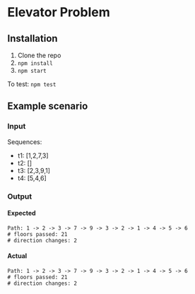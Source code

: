 # Elevator Problem

## Installation
1. Clone the repo
2. `npm install`
3. `npm start`

To test:
`npm test`

## Example scenario

### Input
Sequences:
- t1: [1,2,7,3]
- t2: []
- t3: [2,3,9,1]
- t4: [5,4,6]

### Output

#### Expected
```
Path: 1 -> 2 -> 3 -> 7 -> 9 -> 3 -> 2 -> 1 -> 4 -> 5 -> 6
# floors passed: 21
# direction changes: 2
```

#### Actual
```
Path: 1 -> 2 -> 3 -> 7 -> 9 -> 3 -> 2 -> 1 -> 4 -> 5 -> 6
# floors passed: 21
# direction changes: 2
```